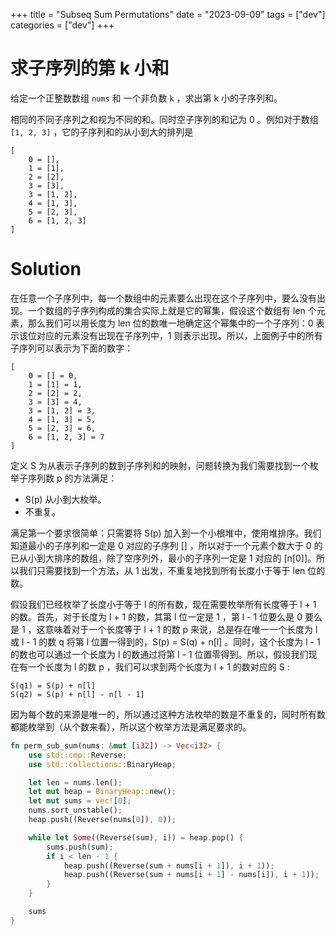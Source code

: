 +++
title = "Subseq Sum Permutations"
date = "2023-09-09"
tags = ["dev"]
categories = ["dev"]
+++

# 求子序列的第 k 小和

给定一个正整数数组 `nums` 和 一个非负数 `k` ，求出第 k 小的子序列和。

相同的不同子序列之和视为不同的和。同时空子序列的和记为 0 。例如对于数组 `[1, 2, 3]` ，它的子序列和的从小到大的排列是

```text
[
    0 = [],
    1 = [1],
    2 = [2],
    3 = [3],
    3 = [1, 2],
    4 = [1, 3],
    5 = [2, 3],
    6 = [1, 2, 3]
]
```

# Solution

在任意一个子序列中，每一个数组中的元素要么出现在这个子序列中，要么没有出现。一个数组的子序列构成的集合实际上就是它的幂集，假设这个数组有 len 个元素，那么我们可以用长度为 len 位的数唯一地确定这个幂集中的一个子序列：0 表示该位对应的元素没有出现在子序列中，1 则表示出现。所以，上面例子中的所有子序列可以表示为下面的数字：

```text
[
    0 = [] = 0,
    1 = [1] = 1,
    2 = [2] = 2,
    3 = [3] = 4,
    3 = [1, 2] = 3,
    4 = [1, 3] = 5,
    5 = [2, 3] = 6,
    6 = [1, 2, 3] = 7
]
```

定义 S 为从表示子序列的数到子序列和的映射，问题转换为我们需要找到一个枚举子序列数 p 的方法满足：

- S(p) 从小到大枚举。
- 不重复。

满足第一个要求很简单：只需要将 S(p) 加入到一个小根堆中，使用堆排序。我们知道最小的子序列和一定是 0 对应的子序列 [] ，所以对于一个元素个数大于 0 的已从小到大排序的数组，除了空序列外，最小的子序列一定是 1 对应的 [n[0]]。所以我们只需要找到一个方法，从 1 出发，不重复地找到所有长度小于等于 len 位的数。

假设我们已经枚举了长度小于等于 l 的所有数，现在需要枚举所有长度等于 l + 1 的数。首先，对于长度为 l + 1 的数，其第 l 位一定是 1 ，第 l - 1 位要么是 0 要么是 1 ，这意味着对于一个长度等于 l + 1 的数 p 来说，总是存在唯一一个长度为 l 或 l - 1 的数 q 将第 l 位置一得到的，S(p) = S(q) + n[l] 。同时，这个长度为 l - 1 的数也可以通过一个长度为 l 的数通过将第 l - 1 位置零得到。所以，假设我们现在有一个长度为 l 的数 p ，我们可以求到两个长度为 l + 1 的数对应的 S :

```text
S(q1) = S(p) + n[l]
S(q2) = S(p) + n[l] - n[l - 1]
```

因为每个数的来源是唯一的，所以通过这种方法枚举的数是不重复的，同时所有数都能枚举到（从个数来看），所以这个枚举方法是满足要求的。

```rust
fn perm_sub_sum(nums: &mut [i32]) -> Vec<i32> {
    use std::cmp::Reverse;
    use std::collections::BinaryHeap;

    let len = nums.len();
    let mut heap = BinaryHeap::new();
    let mut sums = vec![0];
    nums.sort_unstable();
    heap.push((Reverse(nums[0]), 0));

    while let Some((Reverse(sum), i)) = heap.pop() {
        sums.push(sum);
        if i < len - 1 {
            heap.push((Reverse(sum + nums[i + 1]), i + 1));
            heap.push((Reverse(sum + nums[i + 1] - nums[i]), i + 1));
        }
    }

    sums
}
```
